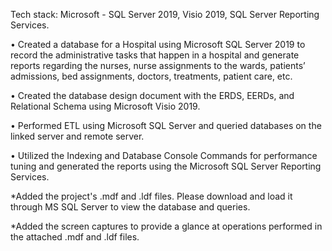 Tech stack: Microsoft - SQL Server 2019, Visio 2019, SQL Server Reporting Services.

• Created a database for a Hospital using Microsoft SQL Server 2019 to record the administrative tasks that happen in a hospital and generate reports regarding the nurses, nurse assignments to the wards, patients’ admissions, bed assignments, doctors, treatments, patient care, etc.

• Created the database design document with the ERDS, EERDs, and Relational Schema using Microsoft Visio 2019.

• Performed ETL using Microsoft SQL Server and queried databases on the linked server and remote server.

• Utilized the Indexing and Database Console Commands for performance tuning and generated the reports using the Microsoft SQL Server Reporting Services.

*Added the project's .mdf and .ldf files. Please download and load it through MS SQL Server to view the database and queries.

*Added the screen captures to provide a glance at operations performed in the attached .mdf and .ldf files.

